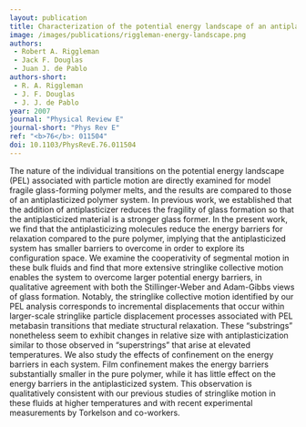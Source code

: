 ```yaml
---
layout: publication
title: Characterization of the potential energy landscape of an antiplasticized polymer
image: /images/publications/riggleman-energy-landscape.png
authors:
 - Robert A. Riggleman
 - Jack F. Douglas
 - Juan J. de Pablo
authors-short:
 - R. A. Riggleman
 - J. F. Douglas
 - J. J. de Pablo
year: 2007
journal: "Physical Review E"
journal-short: "Phys Rev E"
ref: "<b>76</b>: 011504"
doi: 10.1103/PhysRevE.76.011504
---
```


The nature of the individual transitions on the potential energy landscape (PEL) associated with particle motion are directly examined for model fragile glass-forming polymer melts, and the results are compared to those of an antiplasticized polymer system. In previous work, we established that the addition of antiplasticizer reduces the fragility of glass formation so that the antiplasticized material is a stronger glass former. In the present work, we find that the antiplasticizing molecules reduce the energy barriers for relaxation compared to the pure polymer, implying that the antiplasticized system has smaller barriers to overcome in order to explore its configuration space. We examine the cooperativity of segmental motion in these bulk fluids and find that more extensive stringlike collective motion enables the system to overcome larger potential energy barriers, in qualitative agreement with both the Stillinger-Weber and Adam-Gibbs views of glass formation. Notably, the stringlike collective motion identified by our PEL analysis corresponds to incremental displacements that occur within larger-scale stringlike particle displacement processes associated with PEL metabasin transitions that mediate structural relaxation. These “substrings” nonetheless seem to exhibit changes in relative size with antiplasticization similar to those observed in “superstrings” that arise at elevated temperatures. We also study the effects of confinement on the energy barriers in each system. Film confinement makes the energy barriers substantially smaller in the pure polymer, while it has little effect on the energy barriers in the antiplasticized system. This observation is qualitatively consistent with our previous studies of stringlike motion in these fluids at higher temperatures and with recent experimental measurements by Torkelson and co-workers.
